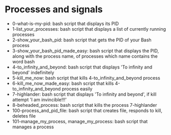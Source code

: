 # Processes and signals
* 0-what-is-my-pid: bash script that displays its PID
* 1-list_your_processes: bash script that displays a list of currently running processes
* 2-show_your_bash_pid: bash script that gets the PID of your Bash process
* 3-show_your_bash_pid_made_easy: bash script that displays the PID, along with the process name, of processes which name contains the word bash
* 4-to_infinity_and_beyond: bash script that displays 'To infinity and beyond' indefinitely
* 5-kill_me_now: bash script that kills 4-to_infinity_and_beyond process
* 6-kill_me_now_made_easy: bash script that kills 4-to_infinity_and_beyond process easily
* 7-highlander: bash script that displays 'To infinity and beyond', if kill attempt 'I am invincible!!!'
* 8-beheaded_process: bash script that kills the process 7-highlander
* 100-process_and_pid_file: bash script that creates file, responds to kill, deletes file
* 101-manage_my_process, manage_my_process: bash script that manages a process

